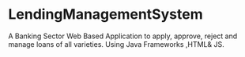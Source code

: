 # LendingManagementSystem
A Banking Sector Web Based Application to apply, approve, reject and manage loans of all varieties. Using Java Frameworks ,HTML& JS.  

